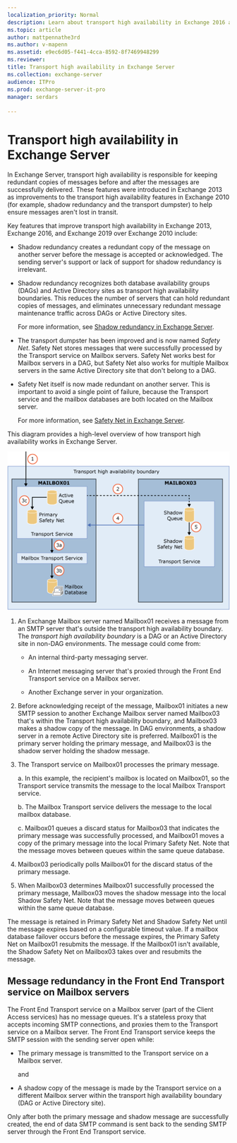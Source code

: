 ```yaml
---
localization_priority: Normal
description: Learn about transport high availability in Exchange 2016 and Exchange 2019 and the features that improve the reliability of message delivery.
ms.topic: article
author: mattpennathe3rd
ms.author: v-mapenn
ms.assetid: e9ec6d05-f441-4cca-8592-8f7469948299
ms.reviewer: 
title: Transport high availability in Exchange Server
ms.collection: exchange-server
audience: ITPro
ms.prod: exchange-server-it-pro
manager: serdars

---
```


# Transport high availability in Exchange Server

In Exchange Server, transport high availability is responsible for keeping redundant copies of messages before and after the messages are successfully delivered. These features were introduced in Exchange 2013 as improvements to the transport high availability features in Exchange 2010 (for example, shadow redundancy and the transport dumpster) to help ensure messages aren't lost in transit.

Key features that improve transport high availability in Exchange 2013, Exchange 2016, and Exchange 2019 over Exchange 2010 include:

- Shadow redundancy creates a redundant copy of the message on another server before the message is accepted or acknowledged. The sending server's support or lack of support for shadow redundancy is irrelevant.

- Shadow redundancy recognizes both database availability groups (DAGs) and Active Directory sites as transport high availability boundaries. This reduces the number of servers that can hold redundant copies of messages, and eliminates unnecessary redundant message maintenance traffic across DAGs or Active Directory sites.

    For more information, see [Shadow redundancy in Exchange Server](shadow-redundancy.md).

- The transport dumpster has been improved and is now named *Safety Net*. Safety Net stores messages that were successfully processed by the Transport service on Mailbox servers. Safety Net works best for Mailbox servers in a DAG, but Safety Net also works for multiple Mailbox servers in the same Active Directory site that don't belong to a DAG.

- Safety Net itself is now made redundant on another server. This is important to avoid a single point of failure, because the Transport service and the mailbox databases are both located on the Mailbox server.

    For more information, see [Safety Net in Exchange Server](safety-net.md).

This diagram provides a high-level overview of how transport high availability works in Exchange Server.

![Transport high availability overview](../../media/ITPro_Transport_TransportHAOverview.gif)

1. An Exchange Mailbox server named Mailbox01 receives a message from an SMTP server that's outside the transport high availability boundary. The *transport high availability boundary* is a DAG or an Active Directory site in non-DAG environments. The message could come from:

   - An internal third-party messaging server.

   - An Internet messaging server that's proxied through the Front End Transport service on a Mailbox server.

   - Another Exchange server in your organization.

2. Before acknowledging receipt of the message, Mailbox01 initiates a new SMTP session to another Exchange Mailbox server named Mailbox03 that's within the Transport high availability boundary, and Mailbox03 makes a shadow copy of the message. In DAG environments, a shadow server in a remote Active Directory site is preferred. Mailbox01 is the primary server holding the primary message, and Mailbox03 is the shadow server holding the shadow message.

3. The Transport service on Mailbox01 processes the primary message.

   a. In this example, the recipient's mailbox is located on Mailbox01, so the Transport service transmits the message to the local Mailbox Transport service.

   b. The Mailbox Transport service delivers the message to the local mailbox database.

   c. Mailbox01 queues a discard status for Mailbox03 that indicates the primary message was successfully processed, and Mailbox01 moves a copy of the primary message into the local Primary Safety Net. Note that the message moves between queues within the same queue database.

4. Mailbox03 periodically polls Mailbox01 for the discard status of the primary message.

5. When Mailbox03 determines Mailbox01 successfully processed the primary message, Mailbox03 moves the shadow message into the local Shadow Safety Net. Note that the message moves between queues within the same queue database.

The message is retained in Primary Safety Net and Shadow Safety Net until the message expires based on a configurable timeout value. If a mailbox database failover occurs before the message expires, the Primary Safety Net on Mailbox01 resubmits the message. If the Mailbox01 isn't available, the Shadow Safety Net on Mailbox03 takes over and resubmits the message.

## Message redundancy in the Front End Transport service on Mailbox servers

The Front End Transport service on a Mailbox server (part of the Client Access services) has no message queues. It's a stateless proxy that accepts incoming SMTP connections, and proxies them to the Transport service on a Mailbox server. The Front End Transport service keeps the SMTP session with the sending server open while:

- The primary message is transmitted to the Transport service on a Mailbox server.

  and

- A shadow copy of the message is made by the Transport service on a different Mailbox server within the transport high availability boundary (DAG or Active Directory site).

Only after both the primary message and shadow message are successfully created, the end of data SMTP command is sent back to the sending SMTP server through the Front End Transport service.
